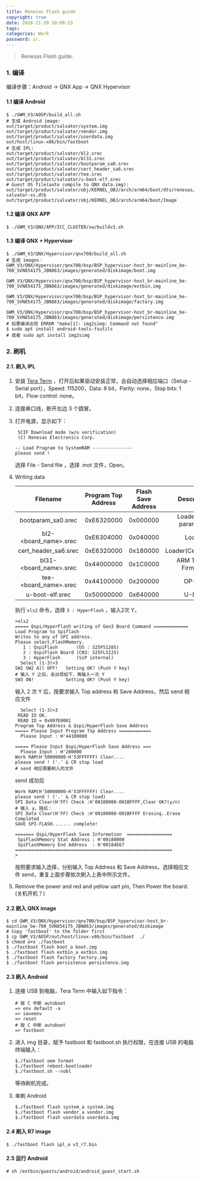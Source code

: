```yaml
---
title: Renesas Flash guide
copyright: true
date: 2018-11-20 10:09:13
tags:
categories: Work
password: zr.
---
```




> Renesas Flash guide.

<!--more-->

### 1. 编译

编译步骤：Android → QNX App → QNX Hypervisor

#### 1.1 编译 Android

``` shell
$ ./GWM_V3/AOSP/build_all.sh
# 生成 Android image:
out/target/product/salvator/system.img
out/target/product/salvator/vendor.img
out/target/product/salvator/userdata.img
out/host/linux-x86/bin/fastboot
# 生成 IPL:
out/target/product/salvator/bl2.srec
out/target/product/salvator/bl31.srec
out/target/product/salvator/bootparam_sa0.srec
out/target/product/salvator/cert_header_sa6.srec
out/target/product/salvator/tee.srec
out/target/product/salvator/u-boot-elf.srec
# Guest OS file(auto compile to QNX data.img):
out/target/product/salvator/obj/KERNEL_OBJ/arch/arm64/boot/dts/renesas/r8a7795-salvator-xs.dtb
out/target/product/salvator/obj/KERNEL_OBJ/arch/arm64/boot/Image
```

#### 1.2 编译 QNX APP

``` shell
$ ./GWM_V3/QNX/APP/ICC_CLUSTER/sw/buildv3.sh
```

#### 1.3 编译 QNX + Hypervisor

``` shell
$ ./GWM_V3/QNX/Hypervisor/qnx700/build_all.sh
# 生成 images：
GWM_V3/QNX/Hypervisor/qnx700/bsp/BSP_hypervisor-host_br-mainline_be-700_SVN854175_JBN863/images/generated/diskimage/boot.img

GWM_V3/QNX/Hypervisor/qnx700/bsp/BSP_hypervisor-host_br-mainline_be-700_SVN854175_JBN863/images/generated/diskimage/extbin.img

GWM_V3/QNX/Hypervisor/qnx700/bsp/BSP_hypervisor-host_br-mainline_be-700_SVN854175_JBN863/images/generated/diskimage/factory.img

GWM_V3/QNX/Hypervisor/qnx700/bsp/BSP_hypervisor-host_br-mainline_be-700_SVN854175_JBN863/images/generated/diskimage/persistence.img
# 如果编译出现 ERROR "make[1]: img2simg: Command not found"
$ sudo apt install android-tools-fsutils
# 或者 sudo apt install img2simg
```

### 2. 刷机

#### 2.1. 刷入 IPL

1. 安装 [Tera Term](https://osdn.net/projects/ttssh2/releases) ，打开后如果驱动安装正常，会自动选择相应端口（Setup - Serial port），Speed: 115200，Data: 8 bit，Parity: none，Stop bits: 1 bit，Flow control: none。

2. 连接串口线，断开左边 3 个跳冒。

3. 打开电源，显示如下：

   ```shell
    SCIF Download mode (w/o verification)
    (C) Renesas Electronics Corp.
   
   -- Load Program to SystemRAM ---------------
   please send !
   ```

   选择 File - Send file ，选择 .mot 文件，Open。

4. Writing data

   |        Filename        | Program Top Address | Flash Save Address |      Description       |
   | :--------------------: | :-----------------: | :----------------: | :--------------------: |
   |   bootparam_sa0.srec   |     0xE6320000      |      0x000000      | Loader(Boot parameter) |
   | bl2-<board_name>.srec  |     0xE6304000      |      0x040000      |         Loader         |
   |  cert_header_sa6.srec  |     0xE6320000      |      0x180000      | Loader(Certification)  |
   | bl31-<board_name>.srec |     0x44000000      |      0x1C0000      |  ARM Trusted Firmware  |
   | tee-<board_name>.srec  |     0x44100000      |      0x200000      |         OP-Tee         |
   |    u-boot-elf.srec     |     0x50000000      |      0x640000      |         U-Boot         |

   执行 `xls2` 命令，选择 `3 : HyperFlash` ，输入2次 Y，

   ``` shell
   >xls2
   ===== Qspi/HyperFlash writing of Gen3 Board Command =============
   Load Program to Spiflash
   Writes to any of SPI address.
   Please select,FlashMemory.
      1 : QspiFlash       (U5 : S25FS128S)
      2 : QspiFlash Board (CN3: S25FL512S)
      3 : HyperFlash      (SiP internal)
     Select (1-3)>3
   SW1 SW2 All OFF!   Setting OK? (Push Y key)
   # 输入 Y 之后，会出现如下，再输入一次 Y
   SW3 ON!            Setting OK? (Push Y key)
   ```

   输入 2 次 Y 后，按要求输入 Top address 和 Save Address，然后 send 相应文件

   ``` shell
     Select (1-3)>3
    READ ID OK.
    READ ID = 0x007E0001
   Program Top Address & Qspi/HyperFlash Save Address
   ===== Please Input Program Top Address ============
     Please Input : H'44100000
   
   ===== Please Input Qspi/HyperFlash Save Address ===
     Please Input : H'200000
   Work RAM(H'50000000-H'53FFFFFF) Clear....
   please send ! ('.' & CR stop load
   # send 相应需要刷入的文件
   ```

   send 成功后

   ``` shell
   Work RAM(H'50000000-H'53FFFFFF) Clear....
   please send ! ('.' & CR stop load)
   SPI Data Clear(H'FF) Check :H'00180000-001BFFFF,Clear OK?(y/n)
   # 输入 y，随后：
   SPI Data Clear(H'FF) Check :H'00180000-001BFFFF Erasing..Erase Completed
   SAVE SPI-FLASH....... complete!
   
   ======= Qspi/HyperFlash Save Information  =================
    SpiFlashMemory Stat Address : H'00180000
    SpiFlashMemory End Address  : H'00184E67
   ===========================================================
   >
   ```



   按照要求输入选择，分别输入 Top Address 和 Save Address，选择相应文件 send，重复上面步骤依次刷入上表中所示文件。

5. Remove the power and red and yellow uart pin, Then Power the board. (关机开机？)

#### 2.2 刷入 QNX image

``` shell
$ cd GWM_V3/QNX/Hypervisor/qnx700/bsp/BSP_hypervisor-host_br-mainline_be-700_SVN854175_JBN863/images/generated/diskimage
# Copy 'fastboot' to the folder first
$ cp GWM_V3/AOSP/out/host/linux-x86/bin/fastboot  ./
$ chmod a+x ./fastboot
$ ./fastboot flash boot_a boot.img
$ ./fastboot flash extbin_a extbin.img
$ ./fastboot flash factory factory.img
$ ./fastboot flash persistence persistence.img
```

#### 2.3 刷入 Android

1. 连接 USB 到电脑，Tera Term 中输入如下指令：

   ```shell
   # 按 C 中断 autoboot
   => env default -a
   => saveenv
   => reset
   # 按 C 中断 autoboot
   => fastboot
   ```

2. 进入 img 目录，赋予 fastboot 和 fastboot.sh 执行权限，在连接 USB 的电脑终端输入：

   ```shell
   $./fastboot oem format
   $./fastboot reboot-bootloader
   $./fastboot.sh --nobl
   ```

   等待刷机完成。

3. 单刷 Android

   ``` shell
   $./fastboot flash system_a system.img
   $./fastboot flash vendor_a vendor.img
   $./fastboot flash userdata userdata.img
   ```


#### 2.4 刷入 R7 image

``` shell
$ ./fastboot flash ipl_a v3_r7.bin
```

#### 2.5 运行 Android

``` shell
# sh /extbin/guests/android/android_guest_start.sh
```

